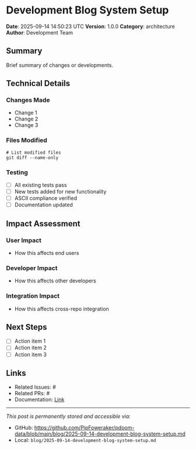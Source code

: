# Development Blog System Setup

**Date**: 2025-09-14 14:50:23 UTC
**Version**: 1.0.0
**Category**: architecture
**Author**: Development Team

## Summary
Brief summary of changes or developments.

## Technical Details
### Changes Made
- Change 1
- Change 2
- Change 3

### Files Modified
```
# List modified files
git diff --name-only
```

### Testing
- [ ] All existing tests pass
- [ ] New tests added for new functionality
- [ ] ASCII compliance verified
- [ ] Documentation updated

## Impact Assessment
### User Impact
- How this affects end users

### Developer Impact  
- How this affects other developers

### Integration Impact
- How this affects cross-repo integration

## Next Steps
- [ ] Action item 1
- [ ] Action item 2
- [ ] Action item 3

## Links
- Related Issues: #
- Related PRs: #
- Documentation: [Link]()

---
*This post is permanently stored and accessible via:*
- GitHub: https://github.com/PipFoweraker/pdoom-data/blob/main/blog/2025-09-14-development-blog-system-setup.md
- Local: `blog/2025-09-14-development-blog-system-setup.md`
